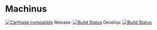 # Machinus

[![Carthage compatible](https://img.shields.io/badge/Carthage-compatible-4BC51D.svg?style=flat)](https://github.com/Carthage/Carthage)
Release: [![Build Status](https://travis-ci.com/drekka/Machinus.svg?branch=master)](https://travis-ci.com/drekka/Machinus)
Develop: [![Build Status](https://travis-ci.com/drekka/Machinus.svg?branch=develop)](https://travis-ci.com/drekka/Machinus)
